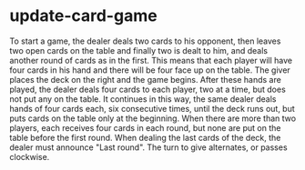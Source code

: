 # update-card-game


To start a game, the dealer deals two cards to his opponent, then leaves two open cards on the table and finally two is dealt to him, and deals another round of cards as in the first. This means that each player will have four cards in his hand and there will be four face up on the table. The giver places the deck on the right and the game begins. After these hands are played, the dealer deals four cards to each player, two at a time, but does not put any on the table. It continues in this way, the same dealer deals hands of four cards each, six consecutive times, until the deck runs out, but puts cards on the table only at the beginning. When there are more than two players, each receives four cards in each round, but none are put on the table before the first round. When dealing the last cards of the deck, the dealer must announce "Last round". The turn to give alternates, or passes clockwise.




